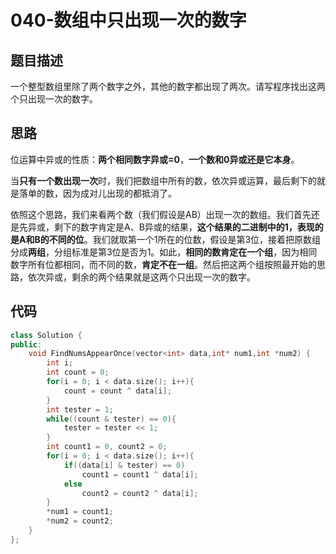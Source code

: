 # 040-数组中只出现一次的数字



## 题目描述

一个整型数组里除了两个数字之外，其他的数字都出现了两次。请写程序找出这两个只出现一次的数字。



## 思路

位运算中异或的性质：**两个相同数字异或=0**，**一个数和0异或还是它本身**。 

当**只有一个数出现一次**时，我们把数组中所有的数，依次异或运算，最后剩下的就是落单的数，因为成对儿出现的都抵消了。 

依照这个思路，我们来看两个数（我们假设是AB）出现一次的数组。我们首先还是先异或，剩下的数字肯定是A、B异或的结果，**这个结果的二进制中的1，表现的是A和B的不同的位**。我们就取第一个1所在的位数，假设是第3位，接着把原数组分成**两组**，分组标准是第3位是否为1。如此，**相同的数肯定在一个组**，因为相同数字所有位都相同，而不同的数，**肯定不在一组**。然后把这两个组按照最开始的思路，依次异或，剩余的两个结果就是这两个只出现一次的数字。



## 代码

```c++
class Solution {
public:
    void FindNumsAppearOnce(vector<int> data,int* num1,int *num2) {
        int i;
        int count = 0;
        for(i = 0; i < data.size(); i++){
            count = count ^ data[i];    
        }
        int tester = 1;
        while((count & tester) == 0){
            tester = tester << 1;
        }
        int count1 = 0, count2 = 0;
        for(i = 0; i < data.size(); i++){
            if((data[i] & tester) == 0)
                count1 = count1 ^ data[i];
            else
                count2 = count2 ^ data[i];
        }
        *num1 = count1;
        *num2 = count2;
    }
};
```

